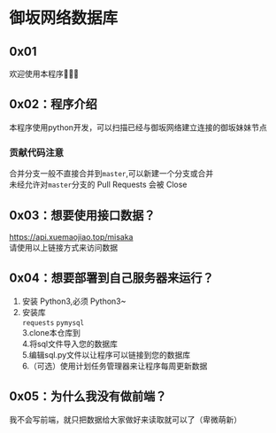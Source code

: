 # 御坂网络数据库  

## 0x01  
欢迎使用本程序🎉🎉🎉  


## 0x02：程序介绍  
本程序使用python开发，可以扫描已经与御坂网络建立连接的御坂妹妹节点

### 贡献代码注意    
合并分支一般不直接合并到`master`,可以新建一个分支或合并  
未经允许对`master`分支的 Pull Requests 会被 Close  

## 0x03：想要使用接口数据？  
https://api.xuemaojiao.top/misaka  
请使用以上链接方式来访问数据  

## 0x04：想要部署到自己服务器来运行？  
1. 安装 Python3,必须 Python3~  
2. 安装库  
 `requests` `pymysql `  
 3.clone本仓库到  
 4.将sql文件导入您的数据库  
 5.编辑sql.py文件以让程序可以链接到您的数据库  
 6.（可选）使用计划任务管理器来让程序每周更新数据
 
 ## 0x05：为什么我没有做前端？
 我不会写前端，就只把数据给大家做好来读取就可以了（卑微萌新）
